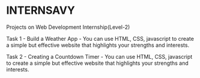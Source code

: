 # INTERNSAVY
Projects on Web Development Internship(Level-2)

Task 1 - Build a Weather App - You can use HTML, CSS, javascript to create a simple but effective website that highlights your strengths and interests.

Task 2 - Creating a Countdown Timer - You can use HTML, CSS, javascript to create a simple but effective website that highlights your strengths and interests.
